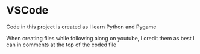 # VSCode

Code in this project is created as I learn Python and Pygame

When creating files while following along on youtube, I credit them as best I can in comments at the top of the coded file
